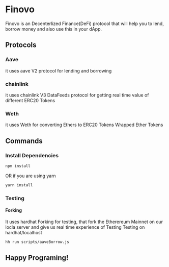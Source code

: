 # Finovo

Finovo is an Decenterlized Finance(DeFi) protocol that will help you to lend, borrow money and also use this in your dApp.

## Protocols

### Aave
it uses aave V2 protocol for lending and borrowing

### chainlink
it uses chainlink V3 DataFeeds protocol for getting real time value of different ERC20 Tokens

### Weth
it uses Weth for converting Ethers to ERC20 Tokens Wrapped Ether Tokens

## Commands

### Install Dependencies

```bash
npm install
```
OR if you are using yarn
```bash
yarn install
```

### Testing
#### Forking
It uses hardhat Forking for testing, that fork the Etherereum Mainnet on our locla server and give us real time experience of Testing
Testing on hardhat/localhost
```bash
hh run scripts/aaveBorrow.js
```


## Happy Programing!